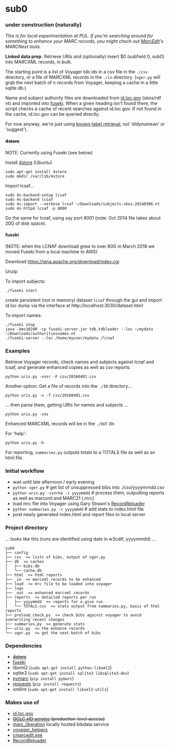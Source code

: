 # sub0

### under construction (naturally)

<i>This is for local experimentation at PUL. If you're searching around for something to enhance your MARC records, you might check out [MarcEdit](http://marcedit.reeset.net/)'s MARCNext tools.</i>

<b>Linked data prep.</b> Retrieve URIs and (optionally) insert $0 (subfield 0, sub0) into MARCXML records, in bulk.

The starting point is a list of Voyager bib ids in a csv file in the `./csv` directory, or a file of MARCXML records in the `./in` directory. (`vger.py` will grab the next batch of n records from Voyager, keeping a cache in a little sqlite db.)

Name and subject authority files are downloaded from [id.loc.gov](http://id.loc.gov/download/) (skos/rdf nt) and imported into [fuseki](https://jena.apache.org/download/index.cgi). When a given heading isn't found there, the script checks a cache of recent searches against id.loc.gov. If not found in the cache, id.loc.gov can be queried directly.

For now anyway, we're just using [known-label retrieval](http://id.loc.gov/techcenter/searching.html), not 'didyoumean' or 'suggest'). 

#### ~~4store~~ 

NOTE: Currently using Fuseki (see below)

Install [4store](http://4store.org/) (Ubuntu)
```
sudo apt-get install 4store
sudo mkdir /var/lib/4store
```

Import lcsaf...
```
sudo 4s-backend-setup lcsaf
sudo 4s-backend lcsaf
sudo 4s-import --verbose lcsaf ~/Downloads/subjects-skos-20140306.nt
sudo 4s-httpd lcsaf -p 8000
```
Do the same for lcnaf, using say port 8001 (note: Oct 2014 file takes about 20G of disk space).

#### fuseki
(NOTE: when the LCNAF download grew to over 80G in March 2018 we moved Fuseki from a local machine to AWS)

Download https://jena.apache.org/download/index.cgi

Unzip

To import subjects:

`./fuseki start`

create persistent (not in memory) dataset `lcsaf` through the gui and import id.loc dump via the interface at http://localhost:3030/dataset.html

To import names:
```
./fuseki stop
java -Xms1024M -cp fuseki-server.jar tdb.tdbloader --loc ~/mydata ~/Downloads/authoritiesnames.nt
./fuseki-server --loc /home/myuser/mydata /lcnaf
```

### Examples
Retrieve Voyager records, check names and subjects against lcnaf and lcsaf, and generate enhanced copies as well as csv reports: 

`python uris.py -vnsr -F csv/20160401.csv`

Another option: Get a file of records into the `./IN` directory...

`python uris.py -v -f csv/20160401.csv` 

... then parse them, getting URIs for names and subjects ... 

`python uris.py -vns`

Enhanced MARCXML records will be in the `./OUT` dir.

For 'help':

`python uris.py -h`

For reporting, `summaries.py` outputs totals to a TOTALS file as well as an html file.

### Initial workflow
* wait until late afternoon / early evening
* `python vger.py` # get list of unsuppressed bibs into ./csv/yyyymmdd.csv
* `python uris.py -vsnrke -i yyyymmdd` # process them, outputting reports as well as marcxml and MARC21 (.mrc)
* load mrc file into Voyager using Gary Strawn's [RecordReloader](http://files.library.northwestern.edu/public/RecordReloader/)
* `python summaries.py -r yyyymmdd` # add stats to index.html file
* post newly generated index.html and report files to local server

### Project directory
... looks like this (runs are identified using date in w3cdtf, yyyymmdd) ... 
```
sub0
├── config 
├── csv  <= lists of bibs, output of vger.py
├── db  <= caches
│   ├── bibs.db
│   └── cache.db
├── html  <= html reports
├── _in  <= marcxml records to be enhanced
├── load  <= mrc file to be loaded into voyager
├── logs
├── _out  <= enhanced marcxml records
├── reports  <= detailed reports per run
│   ├── yyyymmdd  <= reports for a give run
│   └── TOTALS.csv  <= stats output from summaries.py, basis of html reports
├── preload_check.py  <= check bibs against voyager to avoid overwriting recent changes
├── summaries.py  <= generate stats
├── uris.py  <= the enhance records
└── vger.py  <= get the next batch of bibs
```

### Dependencies
 * <strike>[4store](http://4store.org/)</strike>
 * [fuseki](https://jena.apache.org/documentation/serving_data/)
 * libxml2 (`sudo apt-get install python-libxml2`)
 * sqlite3 (`sudo apt-get install sqlite3 libsqlite3-dev`)
 * [pymarc](https://github.com/edsu/pymarc) (`pip install pymarc`)
 * [requests](http://docs.python-requests.org/en/latest/index.html)
   (`pip install requests`)
 * xmllint (`sudo apt-get install libxml2-utils`)
   
### Makes use of
 * [id.loc.gov](http://id.loc.gov/)
 * <strike>[OCLC xID service](https://www.oclc.org/developer/develop/web-services/xid-api.en.html) (production-level access)</strike>
 * [marc_liberation](https://github.com/pulibrary/marc_liberation) locally hosted bibdata service
 * [voyager_helpers](https://github.com/pulibrary/voyager_helpers)
 * [cmarcedit.exe](http://marcedit.reeset.net/cmarcedit-exe-using-the-command-line)
 * [RecordReloader](http://files.library.northwestern.edu/public/RecordReloader/)
